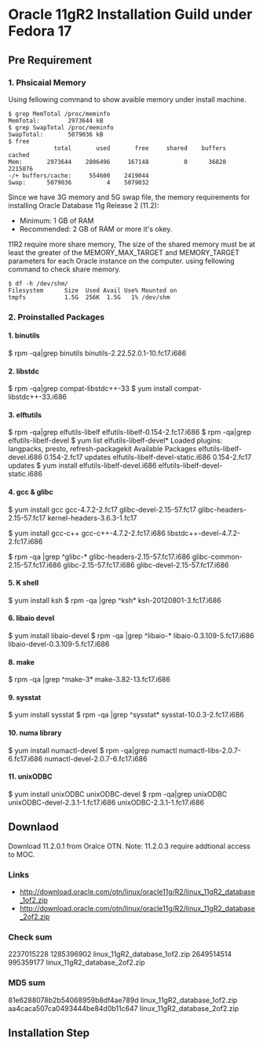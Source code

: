 Oracle 11gR2 Installation Guild under Fedora 17
===============================================

Pre Requirement
---------------

### 1. Phsicaial Memory

Using fellowing command to show avaible memory under install machine.

~~~~~~~~~~~~~~~~~~~~~~~~~~~~~~~~~~~~~~~~~~~~~
$ grep MemTotal /proc/meminfo
MemTotal:        2973644 kB
$ grep SwapTotal /proc/meminfo
SwapTotal:       5079036 kB
$ free
             total       used       free     shared    buffers     cached
Mem:       2973644    2806496     167148          0      36820    2215076
-/+ buffers/cache:     554600    2419044
Swap:      5079036          4    5079032
~~~~~~~~~~~~~~~~~~~~~~~~~~~~~~~~~~~~~~~~~~~~~

Since we have 3G memory and 5G swap file, the memory requirements for installing Oracle Database 11g Release 2 (11.2):
   * Minimum: 1 GB of RAM
   * Recommended: 2 GB of RAM or more
it's okey.

11R2 require more share memory, The size of the shared memory must be at least the greater of the MEMORY_MAX_TARGET and MEMORY_TARGET parameters for each Oracle instance on the computer. using fellowing command to check share memory. 

~~~~~~~~~~~~~~~~~~~~~~~~~~~~~~~~~~~~~~~~~~~~~
$ df -h /dev/shm/
Filesystem      Size  Used Avail Use% Mounted on
tmpfs           1.5G  256K  1.5G   1% /dev/shm
~~~~~~~~~~~~~~~~~~~~~~~~~~~~~~~~~~~~~~~~~~~~~

### 2. Proinstalled Packages

#### 1. binutils
$ rpm -qa|grep binutils
binutils-2.22.52.0.1-10.fc17.i686

#### 2. libstdc
$ rpm -qa|grep compat-libstdc++-33
$ yum install compat-libstdc++-33.i686

#### 3. elftutils
$ rpm -qa|grep elfutils-libelf
elfutils-libelf-0.154-2.fc17.i686
$ rpm -qa|grep elfutils-libelf-devel
$ yum list elfutils-libelf-devel*
Loaded plugins: langpacks, presto, refresh-packagekit
Available Packages
elfutils-libelf-devel.i686                 0.154-2.fc17                  updates
elfutils-libelf-devel-static.i686              0.154-2.fc17              updates
$ yum install elfutils-libelf-devel.i686 elfutils-libelf-devel-static.i686

#### 4. gcc & glibc

$ yum install gcc
 gcc-4.7.2-2.fc17
 glibc-devel-2.15-57.fc17
 glibc-headers-2.15-57.fc17 
 kernel-headers-3.6.3-1.fc17

$ yum install gcc-c++ 
 gcc-c++-4.7.2-2.fc17.i686
 libstdc++-devel-4.7.2-2.fc17.i686

$ rpm -qa |grep ^glibc-*
glibc-headers-2.15-57.fc17.i686
glibc-common-2.15-57.fc17.i686
glibc-2.15-57.fc17.i686
glibc-devel-2.15-57.fc17.i686
 
#### 5. K shell

$ yum install ksh
$ rpm -qa |grep ^ksh*
ksh-20120801-3.fc17.i686

#### 6. libaio devel 

$ yum install libaio-devel
$ rpm -qa |grep ^libaio-*
libaio-0.3.109-5.fc17.i686
libaio-devel-0.3.109-5.fc17.i686

#### 8. make

$ rpm -qa |grep ^make-3*
make-3.82-13.fc17.i686

#### 9. sysstat

$ yum install sysstat
$ rpm -qa |grep ^sysstat*
sysstat-10.0.3-2.fc17.i686

#### 10. numa library 
$ yum install numactl-devel
$ rpm -qa|grep numactl
numactl-libs-2.0.7-6.fc17.i686
numactl-devel-2.0.7-6.fc17.i686

#### 11. unixODBC
$ yum install unixODBC unixODBC-devel
$ rpm -qa|grep unixODBC
unixODBC-devel-2.3.1-1.fc17.i686
unixODBC-2.3.1-1.fc17.i686

Downlaod
--------
Download 11.2.0.1 from Oralce OTN. Note: 11.2.0.3 require addtional access to MOC.

### Links
   * http://download.oracle.com/otn/linux/oracle11g/R2/linux_11gR2_database_1of2.zip
   * http://download.oracle.com/otn/linux/oracle11g/R2/linux_11gR2_database_2of2.zip

### Check sum 
2237015228 1285396902 linux_11gR2_database_1of2.zip
2649514514 995359177 linux_11gR2_database_2of2.zip

### MD5 sum
81e6288078b2b54068959b8df4ae789d  linux_11gR2_database_1of2.zip
aa4caca507ca0493444be84d0b11c647  linux_11gR2_database_2of2.zip


Installation Step
-----------------


